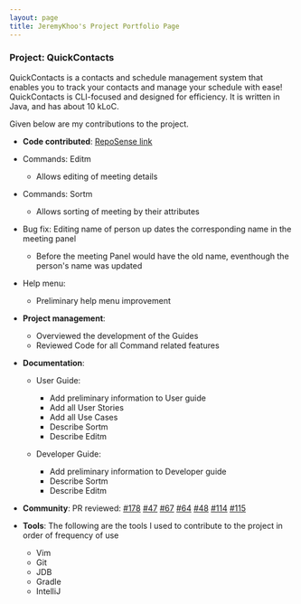 ```yaml
---
layout: page
title: JeremyKhoo's Project Portfolio Page
---
```


### Project: QuickContacts
QuickContacts is a contacts and schedule management system that enables you to track your contacts and manage your schedule with ease! QuickContacts is CLI-focused and designed for efficiency. It is written in Java, and has about 10 kLoC.

Given below are my contributions to the project.

* **Code contributed**: [RepoSense link](https://nus-cs2103-ay2223s2.github.io/tp-dashboard/?search=jeremykhoo&sort=groupTitle&sortWithin=title&since=2023-02-17&timeframe=commit&mergegroup=&groupSelect=groupByRepos&breakdown=false)
* Commands: Editm
    * Allows editing of meeting details

* Commands: Sortm
    * Allows sorting of meeting by their attributes

* Bug fix: Editing name of person up dates the corresponding name in the meeting panel
    * Before the meeting Panel would have the old name, eventhough the person's name was updated

* Help menu: 
    * Preliminary help menu improvement

* **Project management**:
    * Overviewed the development of the Guides
    * Reviewed Code for all Command related features

* **Documentation**:
    * User Guide:
      * Add preliminary information to User guide
      * Add all User Stories
      * Add all Use Cases
      * Describe Sortm
      * Describe Editm

    * Developer Guide:
      * Add preliminary information to Developer guide
      * Describe Sortm
      * Describe Editm

* **Community**:
    PR reviewed: 
    [#178](https://github.com/AY2223S2-CS2103T-T11-2/tp/pull/178)
    [#47](https://github.com/AY2223S2-CS2103T-T11-2/tp/pull/47)
    [#67](https://github.com/AY2223S2-CS2103T-T11-2/tp/pull/67)
    [#64](https://github.com/AY2223S2-CS2103T-T11-2/tp/pull/64)
    [#48](https://github.com/AY2223S2-CS2103T-T11-2/tp/pull/48)
    [#114](https://github.com/AY2223S2-CS2103T-T11-2/tp/pull/114)
    [#115](https://github.com/AY2223S2-CS2103T-T11-2/tp/pull/115)

* **Tools**:
The following are the tools I used to contribute to the project in order of frequency of use
  * Vim
  * Git
  * JDB
  * Gradle
  * IntelliJ
